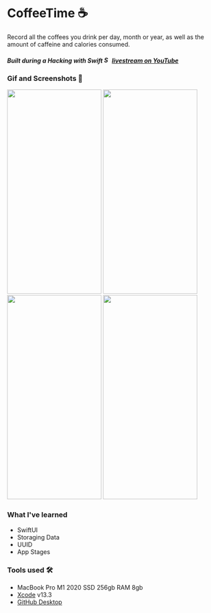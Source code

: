# CoffeeTime ☕️

Record all the coffees you drink per day, month or year, as well as the amount of caffeine and calories consumed.

##### Built during a Hacking with Swift <img alt="Swift icon" src="https://cdn-icons-png.flaticon.com/512/732/732250.png" width="15" height="15"/> [livestream on YouTube](https://www.youtube.com/watch?v=tSwDfV6D_70)

### Gif and Screenshots 📲
<img src="https://user-images.githubusercontent.com/74383412/162264157-2327cb56-c434-4f97-bff0-0a54f854dff5.gif" width="220" height="476">          <img src="https://user-images.githubusercontent.com/74383412/162265153-07211b15-5969-4667-a70b-0709ea1e37bb.png" width="220" height="476">          <img src="https://user-images.githubusercontent.com/74383412/162265248-d0cd3727-f765-4d10-a9c3-d40de9c61d4e.png" width="220" height="476">          <img src="https://user-images.githubusercontent.com/74383412/162265370-970f8f17-c707-46ad-848e-7deab0db6bc3.png" width="220" height="476">

### What I've learned
- SwiftUI
- Storaging Data
- UUID
- App Stages


### Tools used 🛠
- MacBook Pro M1 2020 SSD 256gb RAM 8gb
- [Xcode](https://apps.apple.com/br/app/xcode/id497799835?mt=12) v13.3
- [GitHub Desktop](https://desktop.github.com)
